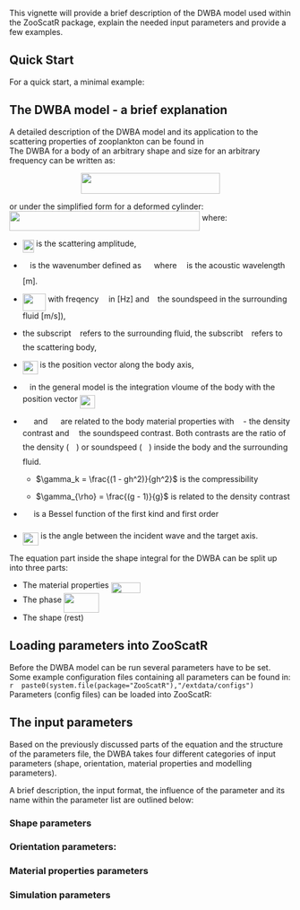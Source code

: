 This vignette will provide a brief description of the DWBA model used within the ZooScatR package, explain the needed input parameters and provide a few examples.  

## Quick Start

For a quick start, a minimal example:  

## The DWBA model - a brief explanation
A detailed description of the DWBA model and its application to the scattering properties of zooplankton can be found in  
The DWBA for a body of an arbitrary shape and size for an arbitrary frequency can be written as:
<p align="center"><img src="/docs/tex/dfd12002709fa4d6e6d2034e8cb4e17f.svg?invert_in_darkmode&sanitize=true" align=middle width=248.93387309999997pt height=37.51355025pt/></p>  

or under the simplified form for a deformed cylinder:    
<img src="/docs/tex/0c1baa1b048b249e70f4b958fc914145.svg?invert_in_darkmode&sanitize=true" align=middle width=340.05380969999993pt height=34.544367pt/>
where:  

* <img src="/docs/tex/3599b22805162ca2350153e15581c321.svg?invert_in_darkmode&sanitize=true" align=middle width=20.033194499999986pt height=22.831056599999986pt/> is the scattering amplitude,  
* <img src="/docs/tex/63bb9849783d01d91403bc9a5fea12a2.svg?invert_in_darkmode&sanitize=true" align=middle width=9.075367949999992pt height=22.831056599999986pt/> is the wavenumber defined as <img src="/docs/tex/36b6c63d24db353bb001d01e8135a85f.svg?invert_in_darkmode&sanitize=true" align=middle width=14.652506549999996pt height=27.77565449999998pt/> where <img src="/docs/tex/fd8be73b54f5436a5cd2e73ba9b6bfa9.svg?invert_in_darkmode&sanitize=true" align=middle width=9.58908224999999pt height=22.831056599999986pt/> is the acoustic wavelength [m].  
* <img src="/docs/tex/51f9fb8bcc861c04f7bbdd1ac1f104c0.svg?invert_in_darkmode&sanitize=true" align=middle width=41.17917869999999pt height=30.648287999999997pt/> with freqency <img src="/docs/tex/190083ef7a1625fbc75f243cffb9c96d.svg?invert_in_darkmode&sanitize=true" align=middle width=9.81741584999999pt height=22.831056599999986pt/> in [Hz] and <img src="/docs/tex/3e18a4a28fdee1744e5e3f79d13b9ff6.svg?invert_in_darkmode&sanitize=true" align=middle width=7.11380504999999pt height=14.15524440000002pt/> the soundspeed in the surrounding fluid [m/s]),  
* the subscript <img src="/docs/tex/6f9bad7347b91ceebebd3ad7e6f6f2d1.svg?invert_in_darkmode&sanitize=true" align=middle width=7.7054801999999905pt height=14.15524440000002pt/> refers to the surrounding fluid, the subscribt <img src="/docs/tex/4bdc8d9bcfb35e1c9bfb51fc69687dfc.svg?invert_in_darkmode&sanitize=true" align=middle width=7.054796099999991pt height=22.831056599999986pt/> refers to the scattering body,  
* <img src="/docs/tex/39b09f0f841f556b1bdd88964f27a271.svg?invert_in_darkmode&sanitize=true" align=middle width=26.88577154999999pt height=23.488575000000026pt/> is the position vector along the body axis,  
* <img src="/docs/tex/6c4adbc36120d62b98deef2a20d5d303.svg?invert_in_darkmode&sanitize=true" align=middle width=8.55786029999999pt height=14.15524440000002pt/> in the general model is the integration vloume of the body with the position vector <img src="/docs/tex/39b09f0f841f556b1bdd88964f27a271.svg?invert_in_darkmode&sanitize=true" align=middle width=26.88577154999999pt height=23.488575000000026pt/>  
* <img src="/docs/tex/f9f9c5c673cd3cfbc89d70e50d5566e6.svg?invert_in_darkmode&sanitize=true" align=middle width=15.77667134999999pt height=14.15524440000002pt/> and <img src="/docs/tex/22ef6a467610eca74b917d0b8925099a.svg?invert_in_darkmode&sanitize=true" align=middle width=15.330894149999992pt height=14.15524440000002pt/> are related to the body material properties with <img src="/docs/tex/3cf4fbd05970446973fc3d9fa3fe3c41.svg?invert_in_darkmode&sanitize=true" align=middle width=8.430376349999989pt height=14.15524440000002pt/> - the density contrast and <img src="/docs/tex/2ad9d098b937e46f9f58968551adac57.svg?invert_in_darkmode&sanitize=true" align=middle width=9.47111549999999pt height=22.831056599999986pt/> the soundspeed contrast. Both contrasts are the ratio of the density (<img src="/docs/tex/df3ff70aed72639243c661ee9225263f.svg?invert_in_darkmode&sanitize=true" align=middle width=13.150207949999997pt height=24.575218800000012pt/>) or soundspeed (<img src="/docs/tex/2756c6e77e9e99f16b24e5498afd8387.svg?invert_in_darkmode&sanitize=true" align=middle width=12.204606149999998pt height=23.58895770000001pt/>) inside the body and the surrounding fluid.  
    *  $\gamma_k = \frac{(1 - gh^2)}{gh^2}$ is the compressibility  

    *  $\gamma_{\rho} = \frac{(g - 1)}{g}$  is related to the density contrast  
    

* <img src="/docs/tex/3bf0fa37c82e15ab198d2b9aaf936a76.svg?invert_in_darkmode&sanitize=true" align=middle width=15.667843949999991pt height=22.465723500000017pt/> is a Bessel function of the first kind and first order  
* <img src="/docs/tex/edea2cf7f4395e1257a3a7f719b5a324.svg?invert_in_darkmode&sanitize=true" align=middle width=28.10423384999999pt height=22.831056599999986pt/> is the angle between the incident wave and the target axis.  
  
The equation part inside the shape integral for the DWBA can be split up into three parts:  

* The material properties <img src="/docs/tex/4d9ee86121885fcb1cdff589e33bc8a4.svg?invert_in_darkmode&sanitize=true" align=middle width=52.02067199999999pt height=19.1781018pt/>
* The phase <img src="/docs/tex/06aca0d913f4df2cd1b6dd8c7ddb0355.svg?invert_in_darkmode&sanitize=true" align=middle width=62.96541899999998pt height=34.544367pt/>
* The shape (rest)

## Loading parameters into ZooScatR
  
Before the DWBA model can be run several parameters have to be set.  
Some example configuration files containing all parameters can be found in: `r  paste0(system.file(package="ZooScatR"),"/extdata/configs")`
Parameters (config files) can be loaded into ZooScatR:
## The input parameters  
Based on the previously discussed parts of the equation and the structure of the parameters file, the DWBA takes four different categories of input parameters (shape, orientation, material properties and modelling parameters).  
  
A brief description, the input format, the influence of the parameter and its name within the parameter list are outlined below:  

### Shape parameters  
   
### Orientation parameters:  

  
### Material properties parameters
   
### Simulation parameters  
